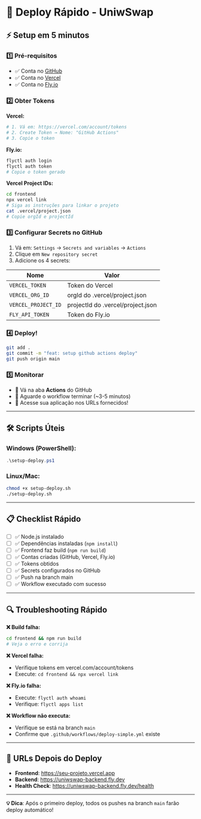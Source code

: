 # 🚀 Deploy Rápido - UniwSwap

## ⚡ Setup em 5 minutos

### 1️⃣ Pré-requisitos
- ✅ Conta no [GitHub](https://github.com)
- ✅ Conta no [Vercel](https://vercel.com) 
- ✅ Conta no [Fly.io](https://fly.io)

### 2️⃣ Obter Tokens

**Vercel:**
```bash
# 1. Vá em: https://vercel.com/account/tokens
# 2. Create Token → Nome: "GitHub Actions"
# 3. Copie o token
```

**Fly.io:**
```bash
flyctl auth login
flyctl auth token
# Copie o token gerado
```

**Vercel Project IDs:**
```bash
cd frontend
npx vercel link
# Siga as instruções para linkar o projeto
cat .vercel/project.json
# Copie orgId e projectId
```

### 3️⃣ Configurar Secrets no GitHub

1. Vá em: `Settings` → `Secrets and variables` → `Actions`
2. Clique em `New repository secret`
3. Adicione os 4 secrets:

| Nome | Valor |
|------|-------|
| `VERCEL_TOKEN` | Token do Vercel |
| `VERCEL_ORG_ID` | orgId do .vercel/project.json |
| `VERCEL_PROJECT_ID` | projectId do .vercel/project.json |
| `FLY_API_TOKEN` | Token do Fly.io |

### 4️⃣ Deploy!

```bash
git add .
git commit -m "feat: setup github actions deploy"
git push origin main
```

### 5️⃣ Monitorar

- 👀 Vá na aba **Actions** do GitHub
- 🔄 Aguarde o workflow terminar (~3-5 minutos)
- 🎉 Acesse sua aplicação nos URLs fornecidos!

---

## 🛠️ Scripts Úteis

### Windows (PowerShell):
```powershell
.\setup-deploy.ps1
```

### Linux/Mac:
```bash
chmod +x setup-deploy.sh
./setup-deploy.sh
```

---

## 📋 Checklist Rápido

- [ ] ✅ Node.js instalado
- [ ] ✅ Dependências instaladas (`npm install`)
- [ ] ✅ Frontend faz build (`npm run build`)
- [ ] ✅ Contas criadas (GitHub, Vercel, Fly.io)
- [ ] ✅ Tokens obtidos
- [ ] ✅ Secrets configurados no GitHub
- [ ] ✅ Push na branch main
- [ ] ✅ Workflow executado com sucesso

---

## 🔍 Troubleshooting Rápido

**❌ Build falha:**
```bash
cd frontend && npm run build
# Veja o erro e corrija
```

**❌ Vercel falha:**
- Verifique tokens em vercel.com/account/tokens
- Execute: `cd frontend && npx vercel link`

**❌ Fly.io falha:**
- Execute: `flyctl auth whoami`
- Verifique: `flyctl apps list`

**❌ Workflow não executa:**
- Verifique se está na branch `main`
- Confirme que `.github/workflows/deploy-simple.yml` existe

---

## 🎯 URLs Depois do Deploy

- **Frontend**: https://seu-projeto.vercel.app
- **Backend**: https://uniwswap-backend.fly.dev  
- **Health Check**: https://uniwswap-backend.fly.dev/health

---

**💡 Dica**: Após o primeiro deploy, todos os pushes na branch `main` farão deploy automático!